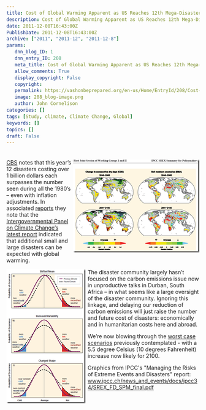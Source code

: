 ```yaml
---
title: Cost of Global Warming Apparent as US Reaches 12th Mega-Disasters in 2011-- each over a Billion $
description: Cost of Global Warming Apparent as US Reaches 12th Mega-Disasters in 2011-- each over a Billion $
date: 2011-12-08T16:43:00Z
PublishDate: 2011-12-08T16:43:00Z
archive: ["2011", "2011-12", "2011-12-8"]
params:
   dnn_blog_ID: 1
   dnn_entry_ID: 208
   meta_title: Cost of Global Warming Apparent as US Reaches 12th Mega-Disasters in 2011-- each over a Billion $
   allow_comments: True
   display_copyright: False
   copyright: 
   permalink: https://vashonbeprepared.org/en-us/Home/EntryId/208/Cost-of-Global-Warming-Apparent-as-US-Reaches-12th-Mega-Disasters-in-2011-each-over-a-Billion
   image: 208_blog-image.png
   author: John Cornelison
categories: []
tags: [Study, climate, Climate Change, Global]
keywords: []
topics: []
draft: False
---
```


<div class="wlWriterHeaderFooter" style="padding-bottom: 4px; margin: 0px; padding-left: 0px; padding-right: 0px; float: none; padding-top: 4px;"></div>
<p><a href="/images/dnnBlog/1/208/Windows-Live-Writer-5bf7f0a7ff0a_70D8-image_2.png"><img title="image" style="background-image: none;   margin: 0px 0px 5px 5px; padding-left: 0px; padding-right: 0px; display: inline; float: right;   padding-top: 0px;border: 0px solid;" alt="Graphic from IPCC's " src="/images/dnnBlog/1/208/Windows-Live-Writer-5bf7f0a7ff0a_70D8-image_thumb.png" /></a><a href="http://www.cbsnews.com/8301-201_162-57339130/2011-deals-u.s-12-billion-dollar-disasters" target="_blank">CBS</a> notes that this year&rsquo;s 12 disasters costing over 1 billion dollars each surpasses the number seen during all the 1980&rsquo;s &ndash; even with inflation adjustments. In associated <a href="http://www.cbsnews.com/8301-205_162-57327472/climate-scientists-more-extreme-weather-coming" target="_blank">reports</a> they note that the <a href="http://www.ipcc.ch/news_and_events/docs/ipcc34/SREX_FD_SPM_final.pdf" target="_blank">Intergovernmental Panel on Climate Change&rsquo;s</a> <a href="http://www.eenews.net/public/climatewire/2011/11/18/1?page_type=print" target="_blank">latest report</a> indicated that additional small and large disasters can be expected with global warming.</p>
<p><a href="/images/dnnBlog/1/208/Windows-Live-Writer-5bf7f0a7ff0a_70D8-image_6.png"><img title="image" style="background-image: none;   margin: 0px 5px 0px 0px; padding-left: 0px; padding-right: 0px; display: inline; float: left;   padding-top: 0px;border: 0px solid;" alt="Graphic from IPCC's " src="/images/dnnBlog/1/208/Windows-Live-Writer-5bf7f0a7ff0a_70D8-image_thumb_2.png" /></a>The disaster community largely hasn&rsquo;t focused on the carbon emissions issue now in unproductive talks in Durban, South Africa &ndash; in what seems like a large oversight of the disaster community. Ignoring this linkage, and delaying our reduction of carbon emissions will just raise the number and future cost of disasters: economically and in humanitarian costs here and abroad.</p>
<p>We&rsquo;re now blowing through the <a href="http://www.washingtonpost.com/blogs/ezra-klein/post/global-co2-emissions-outpacing-worst-case-scenarios/2011/11/04/gIQA74r1mM_blog.html" target="_blank">worst case scenarios</a> previously contemplated - with a 5.5 degree Celsius (10 degrees Fahrenheit) increase now likely for 2100.</p>
<p>Graphics from IPCC's "Managing the Risks of Extreme Events and Disasters" report:<br />
<a href="http://www.ipcc.ch/news_and_events/docs/ipcc34/SREX_FD_SPM_final.pdf">www.ipcc.ch/news_and_events/docs/ipcc34/SREX_FD_SPM_final.pdf</a></p>
